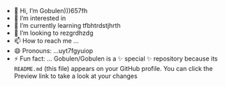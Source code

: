 - 👋 Hi, I’m Gobulen)))657fh
- 👀 I’m interested in 
- 🌱 I’m currently learning tfbhtrdstjhrth
- 💞️ I’m looking to rezgrdhzdg
- 📫 How to reach me ...
- 😄 Pronouns: ...uyt7fgyuiop
- ⚡ Fun fact: ...
Gobulen/Gobulen is a ✨ special ✨ repository because its `README.md` (this file) appears on your GitHub profile.
You can click the Preview link to take a look at your changes
